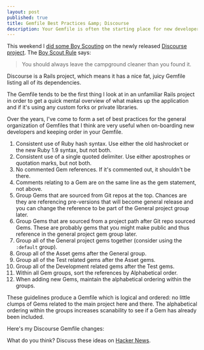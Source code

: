 ```yaml
---
layout: post
published: true
title: Gemfile Best Practices &amp; Discourse
description: Your Gemfile is often the starting place for new developers to get up to speed on your code. Here are some simple practices that can help new developers get a sense of the makeup and any peculiarities, and keep order in your project's Gemfile.
---
```


This weekend I [did some Boy Scouting](https://github.com/discourse/discourse/pull/93) on the newly released [Discourse project](https://github.com/discourse/discourse). The [Boy Scout Rule](http://www.hans-eric.com/2010/07/26/the-boy-scout-rule/) says:

> You should always leave the campground cleaner than you found it.

Discourse is a Rails project, which means it has a nice fat, juicy Gemfile listing all of its dependencies. 

The Gemfile tends to be the first thing I look at in an unfamiliar Rails project in order to get a quick mental overview of what makes up the application and if it's using any custom forks or private libraries. 

Over the years, I've come to form a set of best practices for the general organization of Gemfiles that I think are very useful when on-boarding new developers and keeping order in your Gemfile. 

1. Consistent use of Ruby hash syntax. Use either the old hashrocket or the new Ruby 1.9 syntax, but not both. 
2. Consistent use of a single quoted delimiter. Use either apostrophes or quotation marks, but not both.
3. No commented Gem references. If it's commented out, it shouldn't be there. 
4. Comments relating to a Gem are on the same line as the gem statement, not above. 
5. Group Gems that are sourced from Git repos at the top. Chances are they are referencing pre-versions that will become general release and you can change the reference to be part of the General project group later.
6. Group Gems that are sourced from a project path after Git repo sourced Gems. These are probably gems that you might make public and thus reference in the general project gem group later.
7. Group all of the General project gems together (consider using the `:default` group).
8. Group all of the Asset gems after the General group.
9. Group all of the Test related gems after the Asset gems. 
10. Group all of the Development related gems after the Test gems. 
11. Within all Gem groups, sort the references by Alphabetical order.
12. When adding new Gems, maintain the alphabetical ordering within the groups.

These guidelines produce a Gemfile which is logical and ordered: no little clumps of Gems related to the main project here and there. The alphabetical ordering within the groups increases scanability to see if a Gem has already been included. 

Here's my Discourse Gemfile changes:

<script src="https://gist.github.com/johnmcdowall/4751169.js"></script>

What do you think? Discuss these ideas on [Hacker News](http://news.ycombinator.com/item?id=5198217).
